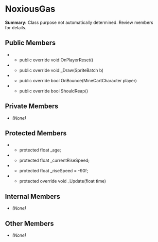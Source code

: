 # NoxiousGas

**Summary:** Class purpose not automatically determined. Review members for details.

## Public Members
- - public override void OnPlayerReset()
- - public override void _Draw(SpriteBatch b)
- - public override bool OnBounce(MineCartCharacter player)
- - public override bool ShouldReap()

## Private Members
- *(None)*

## Protected Members
- - protected float _age;
- - protected float _currentRiseSpeed;
- - protected float _riseSpeed = -90f;
- - protected override void _Update(float time)

## Internal Members
- *(None)*

## Other Members
- *(None)*
